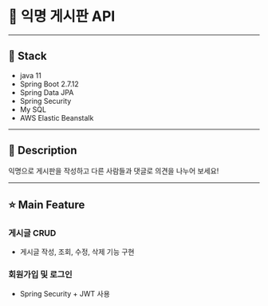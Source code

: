 # 📝 익명 게시판 API

---

## 🔧 Stack
* java 11
* Spring Boot 2.7.12
* Spring Data JPA
* Spring Security
* My SQL
* AWS Elastic Beanstalk

---
## 📖 Description
익명으로 게시판을 작성하고 다른 사람들과 댓글로 의견을 나누어 보세요!

---

## ⭐ Main Feature

### 게시글 CRUD
* 게시글 작성, 조회, 수정, 삭제 기능 구현

### 회원가입 및 로그인
* Spring Security + JWT 사용